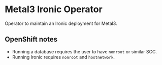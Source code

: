 # Metal3 Ironic Operator

Operator to maintain an Ironic deployment for Metal3.

## OpenShift notes

- Running a database requires the user to have `nonroot` or similar SCC.
- Running Ironic requires `nonroot` and `hostnetwork`.
